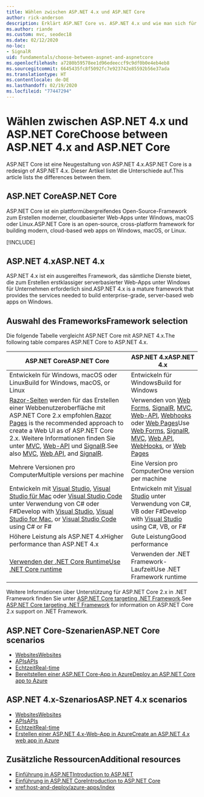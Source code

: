```yaml
---
title: Wählen zwischen ASP.NET 4.x und ASP.NET Core
author: rick-anderson
description: Erklärt ASP.NET Core vs. ASP.NET 4.x und wie man sich für eines von beiden entscheidet.
ms.author: riande
ms.custom: mvc, seodec18
ms.date: 02/12/2020
no-loc:
- SignalR
uid: fundamentals/choose-between-aspnet-and-aspnetcore
ms.openlocfilehash: a7280b59578ee1d96edeeccf9c9df0b0e4eb4eb8
ms.sourcegitcommit: 6645435fc8f5092fc7e923742e85592b56e37ada
ms.translationtype: HT
ms.contentlocale: de-DE
ms.lasthandoff: 02/19/2020
ms.locfileid: "77447294"
---
```

# <a name="choose-between-aspnet-4x-and-aspnet-core"></a><span data-ttu-id="092a2-103">Wählen zwischen ASP.NET 4.x und ASP.NET Core</span><span class="sxs-lookup"><span data-stu-id="092a2-103">Choose between ASP.NET 4.x and ASP.NET Core</span></span>

<span data-ttu-id="092a2-104">ASP.NET Core ist eine Neugestaltung von ASP.NET 4.x.</span><span class="sxs-lookup"><span data-stu-id="092a2-104">ASP.NET Core is a redesign of ASP.NET 4.x.</span></span> <span data-ttu-id="092a2-105">Dieser Artikel listet die Unterschiede auf.</span><span class="sxs-lookup"><span data-stu-id="092a2-105">This article lists the differences between them.</span></span>

## <a name="aspnet-core"></a><span data-ttu-id="092a2-106">ASP.NET Core</span><span class="sxs-lookup"><span data-stu-id="092a2-106">ASP.NET Core</span></span>

<span data-ttu-id="092a2-107">ASP.NET Core ist ein plattformübergreifendes Open-Source-Framework zum Erstellen moderner, cloudbasierter Web-Apps unter Windows, macOS oder Linux.</span><span class="sxs-lookup"><span data-stu-id="092a2-107">ASP.NET Core is an open-source, cross-platform framework for building modern, cloud-based web apps on Windows, macOS, or Linux.</span></span>

[!INCLUDE[](~/includes/benefits.md)]

## <a name="aspnet-4x"></a><span data-ttu-id="092a2-108">ASP.NET 4.x</span><span class="sxs-lookup"><span data-stu-id="092a2-108">ASP.NET 4.x</span></span>

<span data-ttu-id="092a2-109">ASP.NET 4.x ist ein ausgereiftes Framework, das sämtliche Dienste bietet, die zum Erstellen erstklassiger serverbasierter Web-Apps unter Windows für Unternehmen erforderlich sind.</span><span class="sxs-lookup"><span data-stu-id="092a2-109">ASP.NET 4.x is a mature framework that provides the services needed to build enterprise-grade, server-based web apps on Windows.</span></span>

## <a name="framework-selection"></a><span data-ttu-id="092a2-110">Auswahl des Frameworks</span><span class="sxs-lookup"><span data-stu-id="092a2-110">Framework selection</span></span>

<span data-ttu-id="092a2-111">Die folgende Tabelle vergleicht ASP.NET Core mit ASP.NET 4.x.</span><span class="sxs-lookup"><span data-stu-id="092a2-111">The following table compares ASP.NET Core to ASP.NET 4.x.</span></span>

| <span data-ttu-id="092a2-112">ASP.NET Core</span><span class="sxs-lookup"><span data-stu-id="092a2-112">ASP.NET Core</span></span> | <span data-ttu-id="092a2-113">ASP.NET 4.x</span><span class="sxs-lookup"><span data-stu-id="092a2-113">ASP.NET 4.x</span></span> |
|---|---|
|<span data-ttu-id="092a2-114">Entwickeln für Windows, macOS oder Linux</span><span class="sxs-lookup"><span data-stu-id="092a2-114">Build for Windows, macOS, or Linux</span></span>|<span data-ttu-id="092a2-115">Entwickeln für Windows</span><span class="sxs-lookup"><span data-stu-id="092a2-115">Build for Windows</span></span>|
|<span data-ttu-id="092a2-116">[Razor-Seiten](xref:razor-pages/index) werden für das Erstellen einer Webbenutzeroberfläche mit ASP.NET Core 2.x empfohlen.</span><span class="sxs-lookup"><span data-stu-id="092a2-116">[Razor Pages](xref:razor-pages/index) is the recommended approach to create a Web UI as of ASP.NET Core 2.x.</span></span> <span data-ttu-id="092a2-117">Weitere Informationen finden Sie unter [MVC](xref:mvc/overview), [Web-API](xref:tutorials/first-web-api) und [SignalR](xref:signalr/introduction).</span><span class="sxs-lookup"><span data-stu-id="092a2-117">See also [MVC](xref:mvc/overview), [Web API](xref:tutorials/first-web-api), and [SignalR](xref:signalr/introduction).</span></span>|<span data-ttu-id="092a2-118">Verwenden von [Web Forms](/aspnet/web-forms), [SignalR](/aspnet/signalr), [MVC](/aspnet/mvc), [Web-API](/aspnet/web-api/), [Webhooks](/aspnet/webhooks/) oder [Web Pages](/aspnet/web-pages)</span><span class="sxs-lookup"><span data-stu-id="092a2-118">Use [Web Forms](/aspnet/web-forms), [SignalR](/aspnet/signalr), [MVC](/aspnet/mvc), [Web API](/aspnet/web-api/), [WebHooks](/aspnet/webhooks/), or [Web Pages](/aspnet/web-pages)</span></span>|
|<span data-ttu-id="092a2-119">Mehrere Versionen pro Computer</span><span class="sxs-lookup"><span data-stu-id="092a2-119">Multiple versions per machine</span></span>|<span data-ttu-id="092a2-120">Eine Version pro Computer</span><span class="sxs-lookup"><span data-stu-id="092a2-120">One version per machine</span></span>|
|<span data-ttu-id="092a2-121">Entwickeln mit [Visual Studio](https://visualstudio.microsoft.com/vs/), [Visual Studio für Mac](https://visualstudio.microsoft.com/vs/mac/) oder [Visual Studio Code](https://code.visualstudio.com/) unter Verwendung von C# oder F#</span><span class="sxs-lookup"><span data-stu-id="092a2-121">Develop with [Visual Studio](https://visualstudio.microsoft.com/vs/), [Visual Studio for Mac](https://visualstudio.microsoft.com/vs/mac/), or [Visual Studio Code](https://code.visualstudio.com/) using C# or F#</span></span>|<span data-ttu-id="092a2-122">Entwickeln mit [Visual Studio](https://visualstudio.microsoft.com/vs/) unter Verwendung von C#, VB oder F#</span><span class="sxs-lookup"><span data-stu-id="092a2-122">Develop with [Visual Studio](https://visualstudio.microsoft.com/vs/) using C#, VB, or F#</span></span>|
|<span data-ttu-id="092a2-123">Höhere Leistung als ASP.NET 4.x</span><span class="sxs-lookup"><span data-stu-id="092a2-123">Higher performance than ASP.NET 4.x</span></span>|<span data-ttu-id="092a2-124">Gute Leistung</span><span class="sxs-lookup"><span data-stu-id="092a2-124">Good performance</span></span>|
|[<span data-ttu-id="092a2-125">Verwenden der .NET Core Runtime</span><span class="sxs-lookup"><span data-stu-id="092a2-125">Use .NET Core runtime</span></span>](/dotnet/standard/choosing-core-framework-server)|<span data-ttu-id="092a2-126">Verwenden der .NET Framework-Laufzeit</span><span class="sxs-lookup"><span data-stu-id="092a2-126">Use .NET Framework runtime</span></span>|

<span data-ttu-id="092a2-127">Weitere Informationen über Unterstützung für ASP.NET Core 2.x in .NET Framework finden Sie unter [ASP.NET Core targeting .NET Framework](xref:index#target-framework).</span><span class="sxs-lookup"><span data-stu-id="092a2-127">See [ASP.NET Core targeting .NET Framework](xref:index#target-framework) for information on ASP.NET Core 2.x support on .NET Framework.</span></span>

## <a name="aspnet-core-scenarios"></a><span data-ttu-id="092a2-128">ASP.NET Core-Szenarien</span><span class="sxs-lookup"><span data-stu-id="092a2-128">ASP.NET Core scenarios</span></span>

* [<span data-ttu-id="092a2-129">Websites</span><span class="sxs-lookup"><span data-stu-id="092a2-129">Websites</span></span>](xref:tutorials/first-mvc-app/index)
* [<span data-ttu-id="092a2-130">APIs</span><span class="sxs-lookup"><span data-stu-id="092a2-130">APIs</span></span>](xref:tutorials/first-web-api)
* [<span data-ttu-id="092a2-131">Echtzeit</span><span class="sxs-lookup"><span data-stu-id="092a2-131">Real-time</span></span>](xref:signalr/introduction)
* [<span data-ttu-id="092a2-132">Bereitstellen einer ASP.NET Core-App in Azure</span><span class="sxs-lookup"><span data-stu-id="092a2-132">Deploy an ASP.NET Core app to Azure</span></span>](/azure/app-service/app-service-web-get-started-dotnet)

## <a name="aspnet-4x-scenarios"></a><span data-ttu-id="092a2-133">ASP.NET 4.x-Szenarios</span><span class="sxs-lookup"><span data-stu-id="092a2-133">ASP.NET 4.x scenarios</span></span>

* [<span data-ttu-id="092a2-134">Websites</span><span class="sxs-lookup"><span data-stu-id="092a2-134">Websites</span></span>](/aspnet/mvc)
* [<span data-ttu-id="092a2-135">APIs</span><span class="sxs-lookup"><span data-stu-id="092a2-135">APIs</span></span>](/aspnet/web-api)
* [<span data-ttu-id="092a2-136">Echtzeit</span><span class="sxs-lookup"><span data-stu-id="092a2-136">Real-time</span></span>](/aspnet/signalr)
* [<span data-ttu-id="092a2-137">Erstellen einer ASP.NET 4.x-Web-App in Azure</span><span class="sxs-lookup"><span data-stu-id="092a2-137">Create an ASP.NET 4.x web app in Azure</span></span>](/azure/app-service/app-service-web-get-started-dotnet-framework)

## <a name="additional-resources"></a><span data-ttu-id="092a2-138">Zusätzliche Ressourcen</span><span class="sxs-lookup"><span data-stu-id="092a2-138">Additional resources</span></span>

* [<span data-ttu-id="092a2-139">Einführung in ASP.NET</span><span class="sxs-lookup"><span data-stu-id="092a2-139">Introduction to ASP.NET</span></span>](/aspnet/overview)
* [<span data-ttu-id="092a2-140">Einführung in ASP.NET Core</span><span class="sxs-lookup"><span data-stu-id="092a2-140">Introduction to ASP.NET Core</span></span>](xref:index)
* <xref:host-and-deploy/azure-apps/index>
